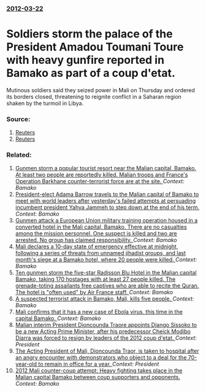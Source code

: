 ### [2012-03-22](/news/2012/03/22/index.md)

# Soldiers storm the palace of the President Amadou Toumani Toure with heavy gunfire reported in Bamako as part of a coup d'etat. 

Mutinous soldiers said they seized power in Mali on Thursday and ordered its borders closed, threatening to reignite conflict in a Saharan region shaken by the turmoil in Libya.


### Source:

1. [Reuters](http://af.reuters.com/article/commoditiesNews/idAFL6E8EM04O20120322)
2. [Reuters](http://uk.reuters.com/article/2012/03/22/uk-mali-army-palace-idUKBRE82K1EZ20120322)

### Related:

1. [Gunmen storm a popular tourist resort near the Malian capital, Bamako. At least two people are reportedly killed. Malian troops and France's Operation Barkhane counter-terrorist force are at the site. ](/news/2017/06/18/gunmen-storm-a-popular-tourist-resort-near-the-malian-capital-bamako-at-least-two-people-are-reportedly-killed-malian-troops-and-france-s.md) _Context: Bamako_
2. [President-elect Adama Barrow travels to the Malian capital of Bamako to meet with world leaders after yesterday's failed attempts at persuading incumbent president Yahya Jammeh to step down at the end of his term. ](/news/2017/01/14/president-elect-adama-barrow-travels-to-the-malian-capital-of-bamako-to-meet-with-world-leaders-after-yesterday-s-failed-attempts-at-persuad.md) _Context: Bamako_
3. [Gunmen attack a European Union military training operation housed in a converted hotel in the Mali capital, Bamako. There are no casualties among the mission personnel. One suspect is killed and two are arrested. No group has claimed responsibility. ](/news/2016/03/21/gunmen-attack-a-european-union-military-training-operation-housed-in-a-converted-hotel-in-the-mali-capital-bamako-there-are-no-casualties.md) _Context: Bamako_
4. [Mali declares a 10-day state of emergency effective at midnight, following a series of threats from unnamed jihadist groups, and last month's siege at a Bamako hotel, where 20 people were killed. ](/news/2015/12/22/mali-declares-a-10-day-state-of-emergency-effective-at-midnight-following-a-series-of-threats-from-unnamed-jihadist-groups-and-last-month.md) _Context: Bamako_
5. [Ten gunmen storm the five-star Radisson Blu Hotel in the Malian capital Bamako, taking 170 hostages with at least 27 people killed. The grenade-toting assailants free captives who are able to recite the Quran. The hotel is "often used" by Air France staff. ](/news/2015/11/20/ten-gunmen-storm-the-five-star-radisson-blu-hotel-in-the-malian-capital-bamako-taking-170-hostages-with-at-least-27-people-killed-the-gren.md) _Context: Bamako_
6. [A suspected terrorist attack in Bamako, Mali, kills five people. ](/news/2015/03/7/a-suspected-terrorist-attack-in-bamako-mali-kills-five-people.md) _Context: Bamako_
7. [Mali confirms that it has a new case of Ebola virus, this time in the capital Bamako. ](/news/2014/11/11/mali-confirms-that-it-has-a-new-case-of-ebola-virus-this-time-in-the-capital-bamako.md) _Context: Bamako_
8. [Malian interim President Dioncounda Traore appoints Django Sissoko to be a new Acting Prime Minister, after his predecessor Cheick Modibo Diarra was forced to resign by leaders of the 2012 coup d'etat. ](/news/2012/12/12/malian-interim-president-dioncounda-traora-c-appoints-django-sissoko-to-be-a-new-acting-prime-minister-after-his-predecessor-cheick-modibo-d.md) _Context: President_
9. [The Acting President of Mali, Dioncounda Traor, is taken to hospital after an angry encounter with demonstrators who object to a deal for the 70-year-old to remain in office for a year. ](/news/2012/05/21/the-acting-president-of-mali-dioncounda-traore-is-taken-to-hospital-after-an-angry-encounter-with-demonstrators-who-object-to-a-deal-for-t.md) _Context: President_
10. [2012 Mali counter-coup attempt: Heavy fighting takes place in the Malian capital Bamako between coup supporters and opponents. ](/news/2012/05/1/2012-mali-counter-coup-attempt-heavy-fighting-takes-place-in-the-malian-capital-bamako-between-coup-supporters-and-opponents.md) _Context: Bamako_
